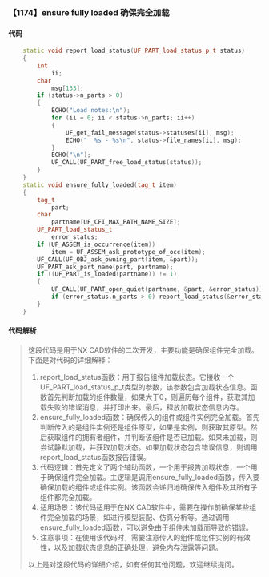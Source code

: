 ### 【1174】ensure fully loaded 确保完全加载

#### 代码

```cpp
    static void report_load_status(UF_PART_load_status_p_t status)  
    {  
        int  
            ii;  
        char  
            msg[133];  
        if (status->n_parts > 0)  
        {  
            ECHO("Load notes:\n");  
            for (ii = 0; ii < status->n_parts; ii++)  
            {  
                UF_get_fail_message(status->statuses[ii], msg);  
                ECHO("  %s - %s\n", status->file_names[ii], msg);  
            }  
            ECHO("\n");  
            UF_CALL(UF_PART_free_load_status(status));  
        }  
    }  
    static void ensure_fully_loaded(tag_t item)  
    {  
        tag_t  
            part;  
        char  
            partname[UF_CFI_MAX_PATH_NAME_SIZE];  
        UF_PART_load_status_t  
            error_status;  
        if (UF_ASSEM_is_occurrence(item))  
            item = UF_ASSEM_ask_prototype_of_occ(item);  
        UF_CALL(UF_OBJ_ask_owning_part(item, &part));  
        UF_PART_ask_part_name(part, partname);  
        if ((UF_PART_is_loaded(partname)) != 1)  
        {  
            UF_CALL(UF_PART_open_quiet(partname, &part, &error_status));  
            if (error_status.n_parts > 0) report_load_status(&error_status);  
        }  
    }

```

#### 代码解析

> 这段代码是用于NX CAD软件的二次开发，主要功能是确保组件完全加载。下面是对代码的详细解释：
>
> 1. report_load_status函数：用于报告组件加载状态。它接收一个UF_PART_load_status_p_t类型的参数，该参数包含加载状态信息。函数首先判断加载的组件数量，如果大于0，则遍历每个组件，获取其加载失败的错误消息，并打印出来。最后，释放加载状态信息内存。
> 2. ensure_fully_loaded函数：确保传入的组件或组件实例完全加载。首先判断传入的是组件实例还是组件原型，如果是实例，则获取其原型。然后获取组件的拥有者组件，并判断该组件是否已加载。如果未加载，则尝试静默加载，并获取加载状态。如果加载状态包含错误信息，则调用report_load_status函数报告错误。
> 3. 代码逻辑：首先定义了两个辅助函数，一个用于报告加载状态，一个用于确保组件完全加载。主逻辑是调用ensure_fully_loaded函数，传入要确保加载的组件或组件实例。该函数会递归地确保传入组件及其所有子组件都完全加载。
> 4. 适用场景：该代码适用于在NX CAD软件中，需要在操作前确保某些组件完全加载的场景，如进行模型装配、仿真分析等。通过调用ensure_fully_loaded函数，可以避免由于组件未加载而导致的错误。
> 5. 注意事项：在使用该代码时，需要注意传入的组件或组件实例的有效性，以及加载状态信息的正确处理，避免内存泄露等问题。
>
> 以上是对这段代码的详细介绍，如有任何其他问题，欢迎继续提问。
>
